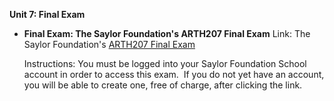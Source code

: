 **Unit 7: Final Exam** <span id="7"></span> 
-   **Final Exam: The Saylor Foundation's ARTH207 Final Exam**
    Link: The Saylor Foundation's [ARTH207 Final
    Exam](http://school.saylor.org/mod/quiz/view.php?id=263)  
      
     Instructions: You must be logged into your Saylor Foundation School
    account in order to access this exam.  If you do not yet have an
    account, you will be able to create one, free of charge, after
    clicking the link.


